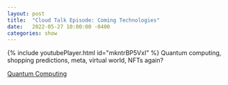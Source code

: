 ```yaml
---
layout: post
title:  "Cloud Talk Episode: Coming Technologies"
date:   2022-05-27 10:00:00 -0400
categories: show
--- 
```

{% include youtubePlayer.html id="mkntrBP5VxI" %} 
Quantum computing, shopping predictions, meta, virtual world, NFTs again?

[Quantum Computing](https://azure.microsoft.com/en-us/overview/what-is-quantum-computing/)
